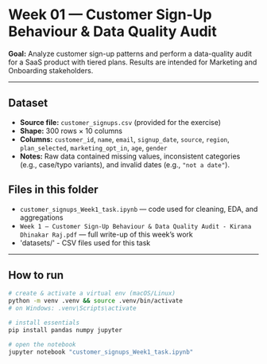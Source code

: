 # Week 01 — Customer Sign-Up Behaviour & Data Quality Audit

**Goal:** Analyze customer sign-up patterns and perform a data-quality audit for a SaaS product with tiered plans. Results are intended for Marketing and Onboarding stakeholders.

---

## Dataset
- **Source file:** `customer_signups.csv` (provided for the exercise)  
- **Shape:** 300 rows × 10 columns  
- **Columns:** `customer_id`, `name`, `email`, `signup_date`, `source`, `region`, `plan_selected`, `marketing_opt_in`, `age`, `gender`  
- **Notes:** Raw data contained missing values, inconsistent categories (e.g., case/typo variants), and invalid dates (e.g., `"not a date"`).

## Files in this folder
- `customer_signups_Week1_task.ipynb` — code used for cleaning, EDA, and aggregations  
- `Week 1 – Customer Sign-Up Behaviour & Data Quality Audit - Kirana Dhinakar Raj.pdf` — full write-up of this week’s work
- 'datasets/' - CSV files used for this task

---

## How to run
```bash
# create & activate a virtual env (macOS/Linux)
python -m venv .venv && source .venv/bin/activate
# on Windows: .venv\Scripts\activate

# install essentials
pip install pandas numpy jupyter

# open the notebook
jupyter notebook "customer_signups_Week1_task.ipynb"

